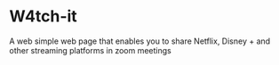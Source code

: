 # W4tch-it
A web simple web page that enables you to share Netflix, Disney + and other streaming platforms in zoom meetings 
